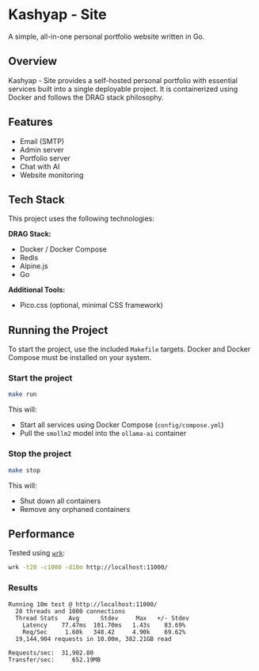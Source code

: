 # Kashyap - Site

A simple, all-in-one personal portfolio website written in Go.

## Overview

Kashyap - Site provides a self-hosted personal portfolio with essential services built into a single deployable project. It is containerized using Docker and follows the DRAG stack philosophy.

## Features

- Email (SMTP)
- Admin server
- Portfolio server
- Chat with AI
- Website monitoring

## Tech Stack

This project uses the following technologies:

**DRAG Stack:**

- Docker / Docker Compose
- Redis
- Alpine.js
- Go

**Additional Tools:**

- Pico.css (optional, minimal CSS framework)

## Running the Project

To start the project, use the included `Makefile` targets. Docker and Docker Compose must be installed on your system.

### Start the project

```bash
make run
```

This will:

- Start all services using Docker Compose (`config/compose.yml`)
- Pull the `smollm2` model into the `ollama-ai` container

### Stop the project

```bash
make stop
```

This will:

- Shut down all containers
- Remove any orphaned containers

## Performance

Tested using [`wrk`](https://github.com/wg/wrk):

```bash
wrk -t20 -c1000 -d10m http://localhost:11000/
```

### Results

```
Running 10m test @ http://localhost:11000/
  20 threads and 1000 connections
  Thread Stats   Avg      Stdev     Max   +/- Stdev
    Latency    77.47ms  101.70ms   1.43s    83.69%
    Req/Sec     1.60k   348.42     4.90k    69.62%
  19,144,904 requests in 10.00m, 382.21GB read

Requests/sec:  31,902.80
Transfer/sec:     652.19MB
```
